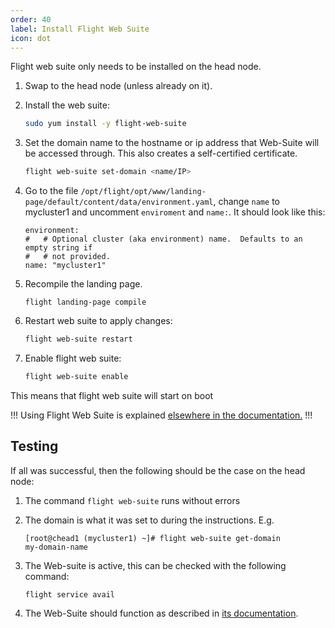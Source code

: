```yaml
---
order: 40
label: Install Flight Web Suite
icon: dot
---
```


Flight web suite only needs to be installed on the head node. 


1. Swap to the head node (unless already on it).


2. Install the web suite:
    ```bash
    sudo yum install -y flight-web-suite 
    ```

3. Set the domain name to the hostname or ip address that Web-Suite will be accessed through. This also creates a self-certified certificate.
    ```bash
    flight web-suite set-domain <name/IP>
    ```

4. Go to the file `/opt/flight/opt/www/landing-page/default/content/data/environment.yaml`, change `name` to mycluster1 and uncomment `enviroment` and `name:`. It should look like this:
    ```
    environment:
    #   # Optional cluster (aka environment) name.  Defaults to an empty string if
    #   # not provided.
    name: "mycluster1"
    ```

5. Recompile the landing page.
    ```
    flight landing-page compile
    ```

6. Restart web suite to apply changes:
    ```bash
    flight web-suite restart
    ```

7. Enable flight web suite:
    ```bash
    flight web-suite enable
    ```
This means that flight web suite will start on boot

!!!
Using Flight Web Suite is explained [elsewhere in the documentation.](/hpc_environment_usage/flight_web_suite/what_is_web_suite/)
!!!

## Testing

If all was successful, then the following should be the case on the head node:

1. The command `flight web-suite` runs without errors

2. The domain is what it was set to during the instructions. E.g.
    ```
    [root@chead1 (mycluster1) ~]# flight web-suite get-domain
    my-domain-name
    ```

3. The Web-suite is active, this can be checked with the following command:
    ```
    flight service avail
    ```

4. The Web-Suite should function as described in [its documentation](/hpc_environment_usage/flight_web_suite/what_is_web_suite/).